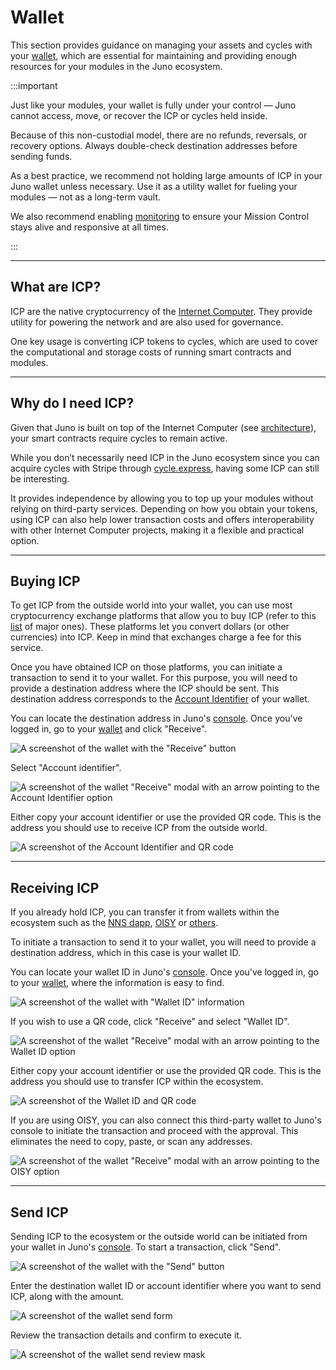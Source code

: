 # Wallet

This section provides guidance on managing your assets and cycles with your [wallet](../terminology.md#wallet), which are essential for maintaining and providing enough resources for your modules in the Juno ecosystem.

:::important

Just like your modules, your wallet is fully under your control — Juno cannot access, move, or recover the ICP or cycles held inside.

Because of this non-custodial model, there are no refunds, reversals, or recovery options. Always double-check destination addresses before sending funds.

As a best practice, we recommend not holding large amounts of ICP in your Juno wallet unless necessary. Use it as a utility wallet for fueling your modules — not as a long-term vault.

We also recommend enabling [monitoring](../management/monitoring.md) to ensure your Mission Control stays alive and responsive at all times.

:::

---

## What are ICP?

ICP are the native cryptocurrency of the [Internet Computer](https://internetcomputer.org). They provide utility for powering the network and are also used for governance.

One key usage is converting ICP tokens to cycles, which are used to cover the computational and storage costs of running smart contracts and modules.

---

## Why do I need ICP?

Given that Juno is built on top of the Internet Computer (see [architecture](architecture.md)), your smart contracts require cycles to remain active.

While you don’t necessarily need ICP in the Juno ecosystem since you can acquire cycles with Stripe through [cycle.express](https://cycle.express), having some ICP can still be interesting.

It provides independence by allowing you to top up your modules without relying on third-party services. Depending on how you obtain your tokens, using ICP can also help lower transaction costs and offers interoperability with other Internet Computer projects, making it a flexible and practical option.

---

## Buying ICP

To get ICP from the outside world into your wallet, you can use most cryptocurrency exchange platforms that allow you to buy ICP (refer to this [list](https://coinranking.com/fr/coin/aMNLwaUbY+internetcomputerdfinity-icp/exchanges) of major ones). These platforms let you convert dollars (or other currencies) into ICP. Keep in mind that exchanges charge a fee for this service.

Once you have obtained ICP on those platforms, you can initiate a transaction to send it to your wallet. For this purpose, you will need to provide a destination address where the ICP should be sent. This destination address corresponds to the [Account Identifier](../terminology.md#account-identifier) of your wallet.

You can locate the destination address in Juno's [console]. Once you've logged in, go to your [wallet](https://console.juno.build/wallet) and click "Receive".

![A screenshot of the wallet with the "Receive" button](../img/wallet/wallet-receive.png)

Select "Account identifier".

![A screenshot of the wallet "Receive" modal with an arrow pointing to the Account Identifier option](../img/wallet/wallet-receive-account-identifier.png)

Either copy your account identifier or use the provided QR code. This is the address you should use to receive ICP from the outside world.

![A screenshot of the Account Identifier and QR code](../img/wallet/wallet-receive-account-identifier-qrcode.png)

---

## Receiving ICP

If you already hold ICP, you can transfer it from wallets within the ecosystem such as the [NNS dapp](https://nns.internetcomputer.org/), [OISY](https://oisy.com) or [others](https://internetcomputer.org/ecosystem?tag=Wallet).

To initiate a transaction to send it to your wallet, you will need to provide a destination address, which in this case is your wallet ID.

You can locate your wallet ID in Juno's [console]. Once you've logged in, go to your [wallet](https://console.juno.build/wallet), where the information is easy to find.

![A screenshot of the wallet with "Wallet ID" information](../img/wallet/wallet-id.png)

If you wish to use a QR code, click "Receive" and select "Wallet ID".

![A screenshot of the wallet "Receive" modal with an arrow pointing to the Wallet ID option](../img/wallet/wallet-receive-wallet-id.png)

Either copy your account identifier or use the provided QR code. This is the address you should use to transfer ICP within the ecosystem.

![A screenshot of the Wallet ID and QR code](../img/wallet/wallet-receive-wallet-id-qrcode.png)

If you are using OISY, you can also connect this third-party wallet to Juno's console to initiate the transaction and proceed with the approval. This eliminates the need to copy, paste, or scan any addresses.

![A screenshot of the wallet "Receive" modal with an arrow pointing to the OISY option](../img/wallet/wallet-receive-oisy.png)

---

## Send ICP

Sending ICP to the ecosystem or the outside world can be initiated from your wallet in Juno's [console]. To start a transaction, click "Send".

![A screenshot of the wallet with the "Send" button](../img/wallet/wallet-send.png)

Enter the destination wallet ID or account identifier where you want to send ICP, along with the amount.

![A screenshot of the wallet send form](../img/wallet/wallet-send-form.png)

Review the transaction details and confirm to execute it.

![A screenshot of the wallet send review mask](../img/wallet/wallet-send-review.png)

[console]: https://console.juno.build
